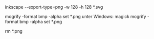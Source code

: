 
inkscape --export-type=png -w 128 -h 128 *.svg

mogrify -format bmp -alpha set *.png
unter Windows:
magick mogrify -format bmp -alpha set *.png

rm *.png

